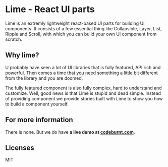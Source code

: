 # Lime - React UI parts

Lime is an extremly lightweight react-based UI parts for building UI components. It consists of a few essential thing like Collapsible, Layer, List, Ripple and Scroll, with which you can build your own UI component from scratch.


## Why lime?

U probably have seen a lot of UI libraries that is fully featured, API rich and powerful. Then comes a time that you need something a little bit different from the library and you are doomed. 

The fully featured component is also fully complex, hard to understand and customize. Well, good news is that Lime is stupid and dead simple. Instead of providing component we provide stories built with Lime to show you how to build a component yourself.

## For more information

There is none. But we do have **a live demo at [codeburnt.com](http://www.codeburnt.com)**.

## Licenses

MIT
